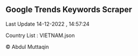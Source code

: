 

## Google Trends Keywords Scraper 
 
Last Update 14-12-2022 , 14:57:24

Country List :
VIETNAM.json



© Abdul Muttaqin 
